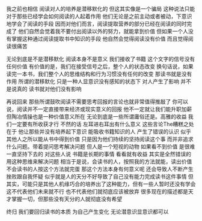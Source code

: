我之前也相信 阅读对人的培养是潜移默化的 但这其实像是一个骗局 这种说法只能对于那些已经学会如何阅读的人起着作用 他们无论是之前主动或者被动，下意识地学会了阅读的手段 因而对他们而言，阅读提取营养的部分已经在阅读的同时完成了 他们自然会觉着我不要付出阅读以外的努力，就能拿到价值 但如果一个人没有掌握这种通过阅读提取书中知识的手段 他自然会觉得阅读没有价值 而且觉得阅读很痛苦

无论到底是不是潜移默化 阅读本身不是意义 我们接收了书籍 这个文字的信号没有任何价值 有价值的是，我们在接受信号之后，整个人的状态改变 换句话说，如果读完一本书，我们整个人的思维结构和行为习惯没有任何的改变 那读书就是没有作用 所谓的潜移默化 只是一种人显意识没有感知的状态下 对人产生了影响 并不是说真的 读书就对他们没有影响

再说回来 那些所谓鼓吹阅读不需要思考回报的言论也就非常值得推敲了 你可以说，阅读并不一定直接带来经济或现实意义的回报 他不一定就让我们能升职加薪 但陶冶情操也是一种价值意义所在 无论到底是一些所谓庸俗还是。高雅的收益 我们一定要有所收获才行 不然的话 左耳进右耳出有什么意义
这些言论The糟糕之处在于 他让那些并没有培养起下意识 能吸收书籍知识的人 产生了错误的认识 似乎其他人之所以能从书中得到价值 只是因为他们持续的坚持阅读这个事 而并非追求什么问题。带着提问思考解决问题 但人是一个短视的动物 如果看不到价值 是很难一直坚持下去的 对这些人说 书籍是长期的事情 看看就有收益 其实是全然错误的 用这种思维来解决问题 相当于是说，会读书的人，按照我的方法就能，读出价值 不会读书的人按这个方法就完蛋 那这个方法本身有何意义呢 还会导致人不断产生挫败跟自我怀疑 似乎就是人的天分不好导致了自己没有能力完成读书这件事情 但其实，可能只是其他人机缘巧合的培养出了这种能力，但有一些人暂时还没有学会 这不代表他们未来就不行 也不代表他们就彻底应该被放弃 很多现在的描述都是天才掌握一切，但那些没有天分的人就彻底没有希望

终归 我们要回归读书的本质 为自己产生变化 无论潜意识显意识都可以  